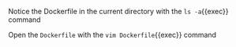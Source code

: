 Notice the Dockerfile in the current directory with the `ls -a`{{exec}} command

Open the `Dockerfile` with the `vim Dockerfile`{{exec}} command

